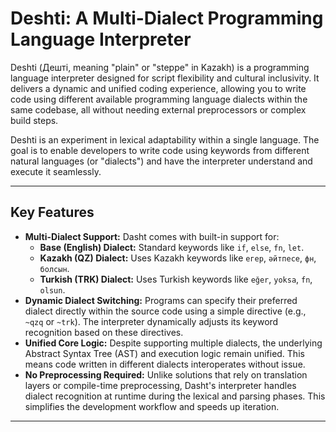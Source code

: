 # Deshti: A Multi-Dialect Programming Language Interpreter

Deshti (Дешті, meaning "plain" or "steppe" in Kazakh) is a programming language interpreter designed for script flexibility and cultural inclusivity. It delivers a dynamic and unified coding experience, allowing you to write code using different available programming language dialects within the same codebase, all without needing external preprocessors or complex build steps.

Deshti is an experiment in lexical adaptability within a single language. The goal is to enable developers to write code using keywords from different natural languages (or "dialects") and have the interpreter understand and execute it seamlessly.

---

## Key Features

* **Multi-Dialect Support:** Dasht comes with built-in support for:
    * **Base (English) Dialect:** Standard keywords like `if`, `else`, `fn`, `let`.
    * **Kazakh (QZ) Dialect:** Uses Kazakh keywords like `егер`, `әйтпесе`, `фн`, `болсын`.
    * **Turkish (TRK) Dialect:** Uses Turkish keywords like `eğer`, `yoksa`, `fn`, `olsun`.
* **Dynamic Dialect Switching:** Programs can specify their preferred dialect directly within the source code using a simple directive (e.g., `~qzq` or `~trk`). The interpreter dynamically adjusts its keyword recognition based on these directives.
* **Unified Core Logic:** Despite supporting multiple dialects, the underlying Abstract Syntax Tree (AST) and execution logic remain unified. This means code written in different dialects interoperates without issue.
* **No Preprocessing Required:** Unlike solutions that rely on translation layers or compile-time preprocessing, Dasht's interpreter handles dialect recognition at runtime during the lexical and parsing phases. This simplifies the development workflow and speeds up iteration.

---